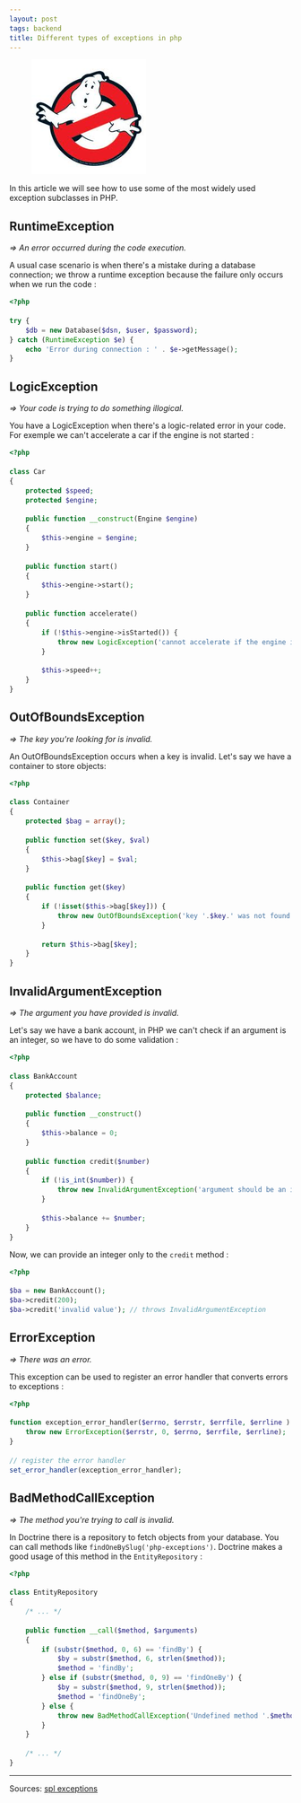 ```yaml
---
layout: post
tags: backend
title: Different types of exceptions in php
---
```


<figure>
    <img src="/assets/images/2011-php-exception-usage/ghost_buster.jpeg" alt="differente types of php exceptions" />
</figure>

In this article we will see how to use some of the most widely used exception subclasses in PHP.

## RuntimeException

_=> An error occurred during the code execution._

A usual case scenario is when there's a mistake during a database connection; we throw a runtime exception because the failure only occurs when we run the code :

```php
<?php

try {
    $db = new Database($dsn, $user, $password);
} catch (RuntimeException $e) {
    echo 'Error during connection : ' . $e->getMessage();
}
```

## LogicException

_=> Your code is trying to do something illogical._

You have a LogicException when there's a logic-related error in your code. For exemple we can't accelerate a car if the engine is not started :

```php
<?php

class Car
{
    protected $speed;
    protected $engine;

    public function __construct(Engine $engine)
    {
        $this->engine = $engine;
    }

    public function start()
    {
        $this->engine->start();
    }

    public function accelerate()
    {
        if (!$this->engine->isStarted()) {
            throw new LogicException('cannot accelerate if the engine is not started');
        }

        $this->speed++;
    }
}
```

## OutOfBoundsException

_=> The key you're looking for is invalid._

An OutOfBoundsException occurs when a key is invalid. Let's say we have a container to store objects:

```php
<?php

class Container
{
    protected $bag = array();

    public function set($key, $val)
    {
        $this->bag[$key] = $val;
    }

    public function get($key)
    {
        if (!isset($this->bag[$key])) {
            throw new OutOfBoundsException('key '.$key.' was not found in the container');
        }

        return $this->bag[$key];
    }
}
```

## InvalidArgumentException

_=> The argument you have provided is invalid._

Let's say we have a bank account, in PHP we can't check if an argument is an integer, so we have to do some validation :

```php
<?php

class BankAccount
{
    protected $balance;

    public function __construct()
    {
        $this->balance = 0;
    }

    public function credit($number)
    {
        if (!is_int($number)) {
            throw new InvalidArgumentException('argument should be an integer');
        }

        $this->balance += $number;
    }
}
```

Now, we can provide an integer only to the <code>credit</code> method :

```php
<?php

$ba = new BankAccount();
$ba->credit(200);
$ba->credit('invalid value'); // throws InvalidArgumentException
```

## ErrorException

_=> There was an error._

This exception can be used to register an error handler that converts errors to exceptions :

```php
<?php

function exception_error_handler($errno, $errstr, $errfile, $errline ) {
    throw new ErrorException($errstr, 0, $errno, $errfile, $errline);
}

// register the error handler
set_error_handler(exception_error_handler);
```

## BadMethodCallException

_=> The method you're trying to call is invalid._

In Doctrine there is a repository to fetch objects from your database. You can call methods like `findOneBySlug('php-exceptions')`. Doctrine makes a good usage of this method in the `EntityRepository` :

```php
<?php

class EntityRepository
{
    /* ... */

    public function __call($method, $arguments)
    {
        if (substr($method, 0, 6) == 'findBy') {
            $by = substr($method, 6, strlen($method));
            $method = 'findBy';
        } else if (substr($method, 0, 9) == 'findOneBy') {
            $by = substr($method, 9, strlen($method));
            $method = 'findOneBy';
        } else {
            throw new BadMethodCallException('Undefined method '.$method);
        }
    }

    /* ... */
}
```

<hr/>

Sources: [spl exceptions](http://www.php.net/manual/en/spl.exceptions.php)
